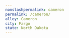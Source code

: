 ```yaml
---
﻿nonslashpermalink: cameron
permalink: /cameron/
alley: Cameron
city: Fargo
state: North Dakota
---
```

